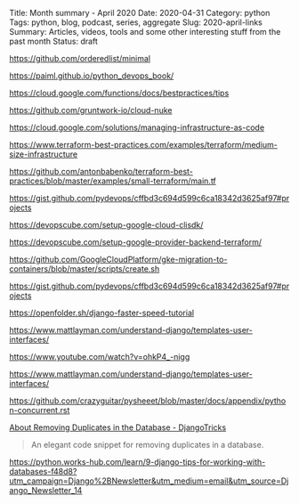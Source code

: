 Title: Month summary - April 2020
Date: 2020-04-31
Category: python
Tags: python, blog, podcast, series, aggregate
Slug: 2020-april-links
Summary: Articles, videos, tools and some other interesting stuff from the past month 
Status: draft


https://github.com/orderedlist/minimal

https://paiml.github.io/python_devops_book/

https://cloud.google.com/functions/docs/bestpractices/tips

https://github.com/gruntwork-io/cloud-nuke

https://cloud.google.com/solutions/managing-infrastructure-as-code

https://www.terraform-best-practices.com/examples/terraform/medium-size-infrastructure

https://github.com/antonbabenko/terraform-best-practices/blob/master/examples/small-terraform/main.tf

https://gist.github.com/pydevops/cffbd3c694d599c6ca18342d3625af97#projects

https://devopscube.com/setup-google-cloud-clisdk/

https://devopscube.com/setup-google-provider-backend-terraform/

https://github.com/GoogleCloudPlatform/gke-migration-to-containers/blob/master/scripts/create.sh

https://gist.github.com/pydevops/cffbd3c694d599c6ca18342d3625af97#projects




https://openfolder.sh/django-faster-speed-tutorial

https://www.mattlayman.com/understand-django/templates-user-interfaces/

https://www.youtube.com/watch?v=ohkP4_-nigg

https://www.mattlayman.com/understand-django/templates-user-interfaces/

https://github.com/crazyguitar/pysheeet/blob/master/docs/appendix/python-concurrent.rst


[About Removing Duplicates in the Database - DjangoTricks](https://cur.at/mEO5znW?m=email&sid=6SscuI6)

> An elegant code snippet for removing duplicates in a database.

https://python.works-hub.com/learn/9-django-tips-for-working-with-databases-f48d8?utm_campaign=Django%2BNewsletter&utm_medium=email&utm_source=Django_Newsletter_14
